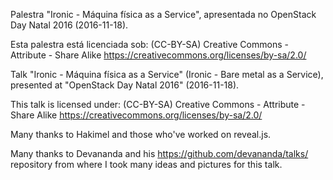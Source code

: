 Palestra "Ironic - Máquina física as a Service", apresentada no OpenStack Day Natal 2016 (2016-11-18).

Esta palestra está licenciada sob: (CC-BY-SA) Creative Commons - Attribute - Share Alike https://creativecommons.org/licenses/by-sa/2.0/

Talk "Ironic - Máquina física as a Service" (Ironic - Bare metal as a Service), presented at "OpenStack Day Natal 2016" (2016-11-18).

This talk is licensed under: (CC-BY-SA) Creative Commons - Attribute - Share Alike https://creativecommons.org/licenses/by-sa/2.0/

Many thanks to Hakimel and those who've worked on reveal.js.

Many thanks to Devananda and his https://github.com/devananda/talks/ repository from where I took many ideas and pictures for this talk.
